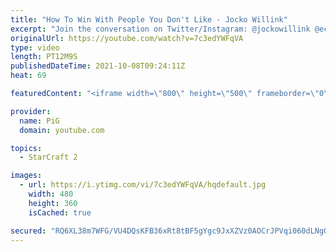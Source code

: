 ```yaml
---
title: "How To Win With People You Don't Like - Jocko Willink"
excerpt: "Join the conversation on Twitter/Instagram: @jockowillink @echocharles    Excerpt from JOCKOPODCAST 131"
originalUrl: https://youtube.com/watch?v=7c3edYWFqVA
type: video
length: PT12M9S
publishedDateTime: 2021-10-08T09:24:11Z
heat: 69

featuredContent: "<iframe width=\"800\" height=\"500\" frameborder=\"0\" src=\"https://www.youtube.com/embed/7c3edYWFqVA\" allow=\"accelerometer; autoplay; encrypted-media; gyroscope; picture-in-picture\" allowfullscreen></iframe>"

provider:
  name: PiG
  domain: youtube.com

topics:
  - StarCraft 2

images:
  - url: https://i.ytimg.com/vi/7c3edYWFqVA/hqdefault.jpg
    width: 480
    height: 360
    isCached: true

secured: "RQ6XL38m7WFG/VU4DQsKFB36xRt8tBF5gYgc9JxXZVz0AOCrJPVqi060dLNgQWiM58m4VRciPu4oiieMNmIvj65N1j8a0F/iiIod4Xp2GfbKj2O21wZwayefL+Kttoxl5zYCCQdVU9aFE/jOjibVwReTC0l6h8eDLBt4NHyrCoxXd3TY4GJMPkjzwvLYTHFyrlV8tBBrOmKQUwlzasNhnAZFj+4YO4tbeDmHBDdyLd3yYnMVCBsSbcHT3H1zcg147+nS8qaS+j/BTMCxPkEeSZW31MF5IaljnCU2G5EVLozKEMaxEj4drjpwz6Ft+rDYbugoFoLSUA25Q3UNcZaAd4Vz+Yt1N2MJYTpPt869OMxL0hBt4OIbBEyWEq6ct0/5lfJ5f+SA+NagvRmc9ULrxVzmZsLaion/eBeiMmYI9f8g5d5dLm2mz+Ga0jMiOIoE;+J1ep/kqPcoop5uwKNnxpQ=="
---
```


